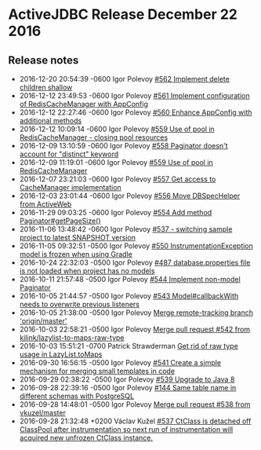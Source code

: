 <div class="page-header">
   <h1>ActiveJDBC Release December 22 2016</h1>
</div>

## Release notes
* 2016-12-20 20:54:39 -0600 Igor Polevoy [#562 Implement delete children shallow](https://github.com/javalite/activejdbc/commit/a004066)
* 2016-12-12 23:49:53 -0600 Igor Polevoy [#561 Implement configuration of RedisCacheManager with AppConfig](https://github.com/javalite/activejdbc/commit/1333727)
* 2016-12-12 22:27:46 -0600 Igor Polevoy [#560 Enhance AppConfig with additional methods](https://github.com/javalite/activejdbc/commit/cddd9bd)
* 2016-12-12 10:09:14 -0600 Igor Polevoy [#559 Use of pool in RedisCacheManager - closing pool resources](https://github.com/javalite/activejdbc/commit/d2cde93)
* 2016-12-09 13:10:59 -0600 Igor Polevoy [#558 Paginator doesn't account for "distinct" keyword](https://github.com/javalite/activejdbc/commit/63fa6a5)
* 2016-12-09 11:19:01 -0600 Igor Polevoy [#559 Use of pool in RedisCacheManager](https://github.com/javalite/activejdbc/commit/d1a7c20)
* 2016-12-07 23:21:03 -0600 Igor Polevoy [#557 Get access to CacheManager implementation](https://github.com/javalite/activejdbc/commit/f82af3f)
* 2016-12-03 23:01:44 -0600 Igor Polevoy [#556 Move DBSpecHelper from ActiveWeb](https://github.com/javalite/activejdbc/commit/86dc933)
* 2016-11-29 09:03:25 -0600 Igor Polevoy [#554 Add method Paginator#getPageSize()](https://github.com/javalite/activejdbc/commit/7e51945)
* 2016-11-06 13:48:42 -0600 Igor Polevoy [#537 - switching sample project to latest SNAPSHOT version](https://github.com/javalite/activejdbc/commit/ed84656)
* 2016-11-05 09:32:51 -0500 Igor Polevoy [#550 InstrumentationException model is frozen when using Gradle](https://github.com/javalite/activejdbc/commit/d7a3a79)
* 2016-10-24 22:32:03 -0500 Igor Polevoy [#487 database.properties file is not loaded when project has no models](https://github.com/javalite/activejdbc/commit/d4abd8c)
* 2016-10-11 21:57:48 -0500 Igor Polevoy [#544 Implement non-model Paginator](https://github.com/javalite/activejdbc/commit/f0d0322)
* 2016-10-05 21:44:57 -0500 Igor Polevoy [#543 Model#callbackWith needs to overwrite previous listeners](https://github.com/javalite/activejdbc/commit/a099119)
* 2016-10-05 21:38:00 -0500 Igor Polevoy [Merge remote-tracking branch 'origin/master'](https://github.com/javalite/activejdbc/commit/7dbe9f0)
* 2016-10-03 22:58:21 -0500 Igor Polevoy [Merge pull request #542 from kilink/lazylist-to-maps-raw-type](https://github.com/javalite/activejdbc/commit/c05f230)
* 2016-10-03 15:51:21 -0700 Patrick Strawderman [Get rid of raw type usage in LazyList.toMaps](https://github.com/javalite/activejdbc/commit/83b0fa2)
* 2016-09-30 16:56:15 -0500 Igor Polevoy [#541 Create a simple mechanism for merging small templates in code](https://github.com/javalite/activejdbc/commit/1b70a62)
* 2016-09-29 02:38:22 -0500 Igor Polevoy [#539 Upgrade to Java 8](https://github.com/javalite/activejdbc/commit/11502f7)
* 2016-09-28 22:39:16 -0500 Igor Polevoy [#144 Same table name in different schemas with PostgreSQL](https://github.com/javalite/activejdbc/commit/15f2fd2)
* 2016-09-28 14:48:01 -0500 Igor Polevoy [Merge pull request #538 from vkuzel/master](https://github.com/javalite/activejdbc/commit/93feaee)
* 2016-09-28 21:32:48 +0200 Václav Kužel [#537 CtClass is detached off ClassPool after instrumentation so next run of instrumentation will acquired new unfrozen CtClass instance.](https://github.com/javalite/activejdbc/commit/3533174)